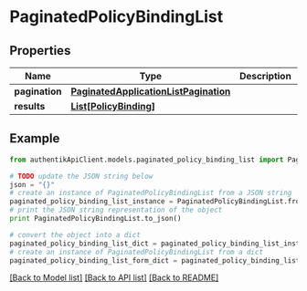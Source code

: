 # PaginatedPolicyBindingList


## Properties
Name | Type | Description | Notes
------------ | ------------- | ------------- | -------------
**pagination** | [**PaginatedApplicationListPagination**](PaginatedApplicationListPagination.md) |  | 
**results** | [**List[PolicyBinding]**](PolicyBinding.md) |  | 

## Example

```python
from authentikApiClient.models.paginated_policy_binding_list import PaginatedPolicyBindingList

# TODO update the JSON string below
json = "{}"
# create an instance of PaginatedPolicyBindingList from a JSON string
paginated_policy_binding_list_instance = PaginatedPolicyBindingList.from_json(json)
# print the JSON string representation of the object
print PaginatedPolicyBindingList.to_json()

# convert the object into a dict
paginated_policy_binding_list_dict = paginated_policy_binding_list_instance.to_dict()
# create an instance of PaginatedPolicyBindingList from a dict
paginated_policy_binding_list_form_dict = paginated_policy_binding_list.from_dict(paginated_policy_binding_list_dict)
```
[[Back to Model list]](../README.md#documentation-for-models) [[Back to API list]](../README.md#documentation-for-api-endpoints) [[Back to README]](../README.md)


